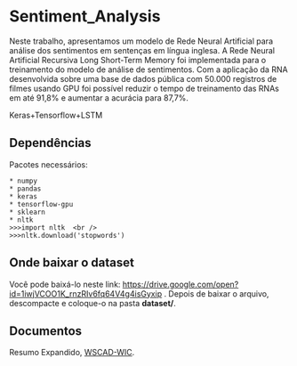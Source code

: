 # Sentiment_Analysis
Neste trabalho, apresentamos um modelo de Rede Neural Artificial para análise dos sentimentos em sentenças em língua inglesa. A Rede Neural Artificial Recursiva Long Short-Term Memory foi implementada para o treinamento do modelo de análise de sentimentos. Com a aplicação da RNA desenvolvida sobre uma base de dados pública com 50.000 registros de filmes usando GPU foi possível reduzir o tempo de treinamento das RNAs em até 91,8% e aumentar a acurácia para 87,7%.

Keras+Tensorflow+LSTM

## Dependências

Pacotes necessários:
```
* numpy
* pandas
* keras
* tensorflow-gpu
* sklearn
* nltk
>>>import nltk  <br />
>>>nltk.download('stopwords')
```

## Onde baixar o dataset

Você pode baixá-lo neste link: https://drive.google.com/open?id=1iwjVCOO1K_rnzRIv6fq64V4g4isGyxip .
Depois de baixar o arquivo, descompacte e coloque-o na pasta **dataset/**.

## Documentos
Resumo Expandido, [WSCAD-WIC](https://github.com/cristianokunas/Sentiment_Analysis/blob/master/documents/209665_1.pdf). <br />
